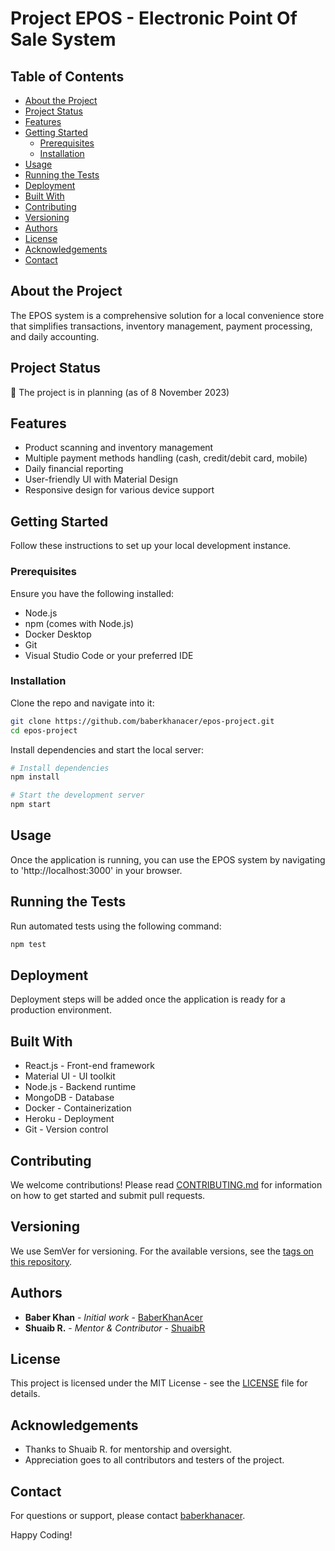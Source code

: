 # Project EPOS - Electronic Point Of Sale System

## Table of Contents

- [About the Project](#about-the-project)
- [Project Status](#project-status)
- [Features](#features)
- [Getting Started](#getting-started)
    - [Prerequisites](#prerequisites)
    - [Installation](#installation)
- [Usage](#usage)
- [Running the Tests](#running-the-tests)
- [Deployment](#deployment)
- [Built With](#built-with)
- [Contributing](#contributing)
- [Versioning](#versioning)
- [Authors](#authors)
- [License](#license)
- [Acknowledgements](#acknowledgements)
- [Contact](#contact)


## About the Project

The EPOS system is a comprehensive solution for a local convenience store that simplifies transactions, inventory management, payment processing, and daily accounting.

## Project Status

🚧 The project is in planning (as of 8 November 2023)

## Features

* Product scanning and inventory management
* Multiple payment methods handling (cash, credit/debit card, mobile)
* Daily financial reporting
* User-friendly UI with Material Design
* Responsive design for various device support

## Getting Started

Follow these instructions to set up your local development instance.

### Prerequisites

Ensure you have the following installed:
* Node.js
* npm (comes with Node.js)
* Docker Desktop
* Git
* Visual Studio Code or your preferred IDE

### Installation

Clone the repo and navigate into it:

```bash
git clone https://github.com/baberkhanacer/epos-project.git
cd epos-project
```

Install dependencies and start the local server:

```bash
# Install dependencies
npm install

# Start the development server
npm start
```

## Usage

Once the application is running, you can use the EPOS system by navigating to 'http://localhost:3000' in your browser.

## Running the Tests

Run automated tests using the following command:

```bash
npm test
```

## Deployment

Deployment steps will be added once the application is ready for a production environment.

## Built With

* React.js - Front-end framework
* Material UI - UI toolkit
* Node.js - Backend runtime
* MongoDB - Database
* Docker - Containerization
* Heroku - Deployment
* Git - Version control

## Contributing

We welcome contributions! Please read [CONTRIBUTING.md](https://gist.github.com/PurpleBooth/b24679402957c63ec426) for information on how to get started and submit pull requests.

## Versioning

We use SemVer for versioning. For the available versions, see the [tags on this repository](https://github.com/baberkhanacer/convenience-store-epos/tags).

## Authors

* **Baber Khan** - *Initial work* - [BaberKhanAcer](https://github.com/baberkhanacer)
* **Shuaib R.** - *Mentor & Contributor* - [ShuaibR](https://github.com/shuaibr)

## License

This project is licensed under the MIT License - see the [LICENSE](https://chat.openai.com/c/LICENSE) file for details.

## Acknowledgements

* Thanks to Shuaib R. for mentorship and oversight.
* Appreciation goes to all contributors and testers of the project.

## Contact

For questions or support, please contact [baberkhanacer](https://github.com/baberkhanacer).

Happy Coding!